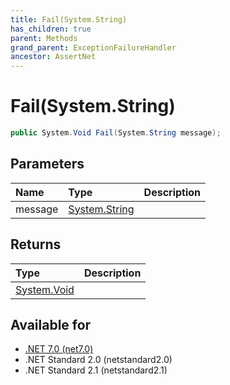 ```yaml
---
title: Fail(System.String)
has_children: true
parent: Methods
grand_parent: ExceptionFailureHandler
ancestor: AssertNet
---
```

# Fail(System.String)

```csharp
public System.Void Fail(System.String message);
```

## Parameters
| Name    | Type                                                                        | Description |
|:--------|:----------------------------------------------------------------------------|:------------|
| message | [System.String](https://learn.microsoft.com/en-us/dotnet/api/system.string) |             |


## Returns
| Type                                                                    | Description |
|:------------------------------------------------------------------------|:------------|
| [System.Void](https://learn.microsoft.com/en-us/dotnet/api/system.void) |             |

## Available for
- [.NET 7.0 (net7.0)](https://versionsof.net/core/7.0/)
- .NET Standard 2.0 (netstandard2.0)
- .NET Standard 2.1 (netstandard2.1)
